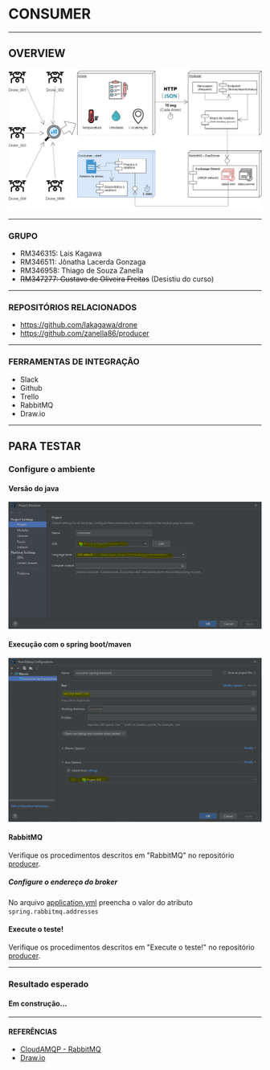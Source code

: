 # CONSUMER

---

## OVERVIEW

![Overview](docs/images/overview.PNG)

---

### GRUPO

- RM346315: Lais Kagawa
- RM346511: Jônatha Lacerda Gonzaga
- RM346958: Thiago de Souza Zanella
- <del> RM347277: Gustavo de Oliveira Freitas</del> (Desistiu do curso)

---

### REPOSITÓRIOS RELACIONADOS

- https://github.com/lakagawa/drone
- https://github.com/zanella86/producer

---

### FERRAMENTAS DE INTEGRAÇÃO

- Slack
- Github
- Trello
- RabbitMQ
- Draw.io

---

## PARA TESTAR

### Configure o ambiente

#### Versão do java
![JDK](docs/images/config_java.PNG)

#### Execução com o spring boot/maven
![Maven](docs/images/config_maven.PNG)


#### RabbitMQ 

Verifique os procedimentos descritos em "RabbitMQ" no repositório [producer](https://github.com/zanella86/producer).


##### Configure o endereço do broker

No arquivo [application.yml](src/main/resources/application.yml) preencha o valor do atributo 
`spring.rabbitmq.addresses`


#### Execute o teste!

Verifique os procedimentos descritos em "Execute o teste!" no repositório [producer](https://github.com/zanella86/producer).


---

### Resultado esperado

#### Em construção...

--- 

#### REFERÊNCIAS

- [CloudAMQP - RabbitMQ](https://customer.cloudamqp.com/instance/)
- [Draw.io](https://app.diagrams.net)
